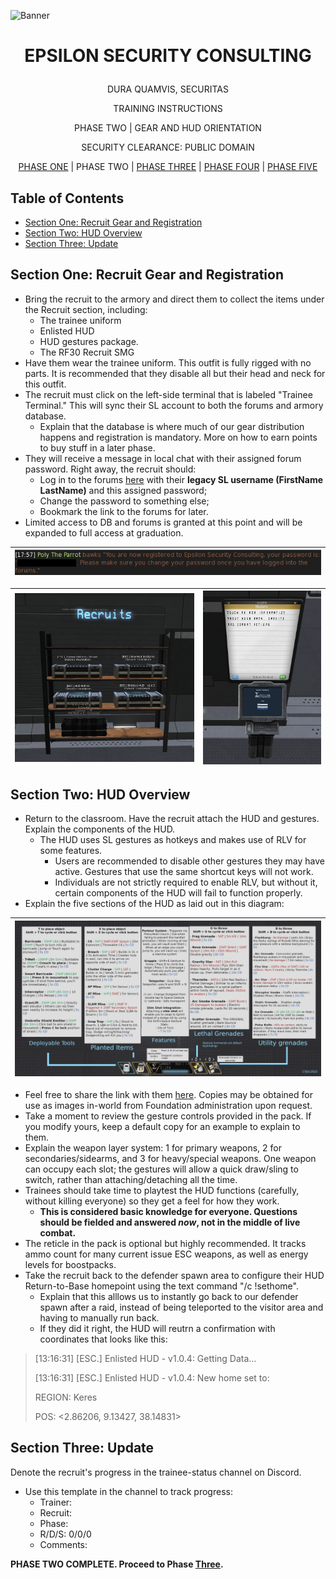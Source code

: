 <p align="center">
  
![Banner](https://github.com/ElesCloud/ESCHandbook/blob/main/Banner.jpg)
  
</p>


# <p align='center'> EPSILON SECURITY CONSULTING </p> 

<p align="center"> DURA QUAMVIS, SECURITAS </p>
  
<p align="center"> TRAINING INSTRUCTIONS </p>

<p align="center"> PHASE TWO | GEAR AND HUD ORIENTATION </p>

<p align="center"> SECURITY CLEARANCE: PUBLIC DOMAIN </p>

<p align="center"> 
  <a href= https://github.com/ElesCloud/ESCDocuments/blob/main/Training_PhaseTwo.md>PHASE ONE</a> | 
 PHASE TWO | 
 <a href= https://github.com/ElesCloud/ESCDocuments/blob/main/Training_PhaseThree.md>PHASE THREE</a> | 
 <a href= https://github.com/ElesCloud/ESCDocuments/blob/main/Training_PhaseFour.md>PHASE FOUR</a> | 
 <a href= https://github.com/ElesCloud/ESCDocuments/blob/main/Training_PhaseFive.md>PHASE FIVE</a>
</p>

## Table of Contents
  - [Section One: Recruit Gear and Registration](#section-one-recruit-gear-and-registration)
  - [Section Two: HUD Overview](#section-two-hud-overview)
  - [Section Three: Update](#section-three-update)

## Section One: Recruit Gear and Registration
+ Bring the recruit to the armory and direct them to collect the items under the Recruit section, including:
   - The trainee uniform
   - Enlisted HUD
   - HUD gestures package.
   - The RF30 Recruit SMG
+ Have them wear the trainee uniform. This outfit is fully rigged with no parts. It is recommended that they disable all but their head and neck for this outfit.
+ The recruit must click on the left-side terminal that is labeled "Trainee Terminal." This will sync their SL account to both the forums and armory database.
  - Explain that the database is where much of our gear distribution happens and registration is mandatory. More on how to earn points to buy stuff in a later phase.
+ They will receive a message in local chat with their assigned forum password. Right away, the recruit should:
  - Log in to the forums [here](https://epsilonsecurityconsulting.net/index.php) with their **legacy SL username (FirstName LastName)** and this assigned password;
  - Change the password to something else;
  - Bookmark the link to the forums for later.
+ Limited access to DB and forums is granted at this point and will be expanded to full access at graduation.

| ![PasswordOutput](https://github.com/ElesCloud/ESCDocuments/blob/main/passwordoutput.png) |
|:---:|

|![RecruitShelf](https://github.com/ElesCloud/ESCDocuments/blob/main/RecruitShelf.png) | ![Trainee Terminal](https://github.com/ElesCloud/ESCDocuments/raw/main/TraineeTerminal.png) |
|:---:|:---:|
   
## Section Two: HUD Overview

+ Return to the classroom. Have the recruit attach the HUD and gestures. Explain the components of the HUD. 
   - The HUD uses SL gestures as hotkeys and makes use of RLV for some features.
     - Users are recommended to disable other gestures they may have active. Gestures that use the same shortcut keys will not work.
     - Individuals are not strictly required to enable RLV, but without it, certain components of the HUD will fail to function properly.
+ Explain the five sections of the HUD as laid out in this diagram:

| ![HudDiagramMain](https://raw.githubusercontent.com/ElesCloud/ESCDocuments/main/HUDdiagram-main.png) |
|:---:|

+ Feel free to share the link with them [here](https://raw.githubusercontent.com/ElesCloud/ESCDocuments/main/HUDdiagram-main.png). Copies may be obtained for use as images in-world from Foundation administration upon request.
+ Take a moment to review the gesture controls provided in the pack. If you modify yours, keep a default copy for an example to explain to them.
+ Explain the weapon layer system: 1 for primary weapons, 2 for secondaries/sidearms, and 3 for heavy/special weapons. One weapon can occupy each slot; the gestures will allow a quick draw/sling to switch, rather than attaching/detaching all the time.
+ Trainees should take time to playtest the HUD functions (carefully, without killing everyone) so they get a feel for how they work. 
  - **This is considered basic knowledge for everyone. Questions should be fielded and answered _now_, not in the middle of live combat.**
+ The reticle in the pack is optional but highly recommended. It tracks ammo count for many current issue ESC weapons, as well as energy levels for boostpacks.
+ Take the recruit back to the defender spawn area to configure their HUD Return-to-Base homepoint using the text command "/c !sethome". 
  - Explain that this alllows us to instantly go back to our defender spawn after a raid, instead of being teleported to the visitor area and having to manually run back.
   - If they did it right, the HUD will reutrn a confirmation with coordinates that looks like this:

>[13:16:31] [ESC.] Enlisted HUD -  v1.0.4: Getting Data...
>
>[13:16:31] [ESC.] Enlisted HUD -  v1.0.4: New home set to:
> 
>REGION: Keres
>
>POS: <2.86206, 9.13427, 38.14831>

## Section Three: Update
Denote the recruit's progress in the trainee-status channel on Discord.
   - Use this template in the channel to track progress:
     - Trainer:
     - Recruit:
     - Phase:
     - R/D/S: 0/0/0
     - Comments:

**PHASE TWO COMPLETE. Proceed to Phase [Three](https://github.com/ElesCloud/ESCDocuments/blob/main/Training_PhaseThree.md).**
